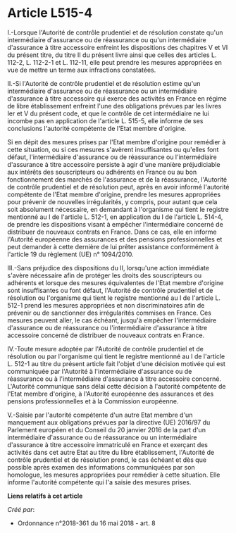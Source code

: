 # Article L515-4

I.-Lorsque l'Autorité de contrôle prudentiel et de résolution constate qu'un intermédiaire d'assurance ou de réassurance ou
qu'un intermédiaire d'assurance à titre accessoire enfreint les dispositions des chapitres V et VI du présent titre, du titre
II du présent livre ainsi que celles des articles L. 112-2, L. 112-2-1 et L. 112-11, elle peut prendre les mesures
appropriées en vue de mettre un terme aux infractions constatées.

II.-Si l'Autorité de contrôle prudentiel et de résolution estime qu'un intermédiaire d'assurance ou de réassurance ou un
intermédiaire d'assurance à titre accessoire qui exerce des activités en France en régime de libre établissement enfreint
l'une des obligations prévues par les livres Ier et V du présent code, et que le contrôle de cet intermédiaire ne lui incombe
pas en application de l'article L. 515-5, elle informe de ses conclusions l'autorité compétente de l'Etat membre d'origine.

Si en dépit des mesures prises par l'Etat membre d'origine pour remédier à cette situation, ou si ces mesures s'avèrent
insuffisantes ou qu'elles font défaut, l'intermédiaire d'assurance ou de réassurance ou l'intermédiaire d'assurance à titre
accessoire persiste à agir d'une manière préjudiciable aux intérêts des souscripteurs ou adhérents en France ou au bon
fonctionnement des marchés de l'assurance et de la réassurance, l'Autorité de contrôle prudentiel et de résolution peut,
après en avoir informé l'autorité compétente de l'Etat membre d'origine, prendre les mesures appropriées pour prévenir de
nouvelles irrégularités, y compris, pour autant que cela soit absolument nécessaire, en demandant à l'organisme qui tient le
registre mentionné au I de l'article L. 512-1, en application du I de l'article L. 514-4, de prendre les dispositions visant
à empêcher l'intermédiaire concerné de distribuer de nouveaux contrats en France. Dans ce cas, elle en informe l'Autorité
européenne des assurances et des pensions professionnelles et peut demander à cette dernière de lui prêter assistance
conformément à l'article 19 du règlement (UE) n° 1094/2010.

III.-Sans préjudice des dispositions du II, lorsqu'une action immédiate s'avère nécessaire afin de protéger les droits des
souscripteurs ou adhérents et lorsque des mesures équivalentes de l'Etat membre d'origine sont insuffisantes ou font défaut,
l'Autorité de contrôle prudentiel et de résolution ou l'organisme qui tient le registre mentionné au I de l'article L. 512-1
prend les mesures appropriées et non discriminatoires afin de prévenir ou de sanctionner des irrégularités commises en
France. Ces mesures peuvent aller, le cas échéant, jusqu'à empêcher l'intermédiaire d'assurance ou de réassurance ou
l'intermédiaire d'assurance à titre accessoire concerné de distribuer de nouveaux contrats en France.

IV.-Toute mesure adoptée par l'Autorité de contrôle prudentiel et de résolution ou par l'organisme qui tient le registre
mentionné au I de l'article L. 512-1 au titre du présent article fait l'objet d'une décision motivée qui est communiquée par
l'Autorité à l'intermédiaire d'assurance ou de réassurance ou à l'intermédiaire d'assurance à titre accessoire concerné.
L'Autorité communique sans délai cette décision à l'autorité compétente de l'Etat membre d'origine, à l'Autorité européenne
des assurances et des pensions professionnelles et à la Commission européenne.

V.-Saisie par l'autorité compétente d'un autre Etat membre d'un manquement aux obligations prévues par la directive (UE)
2016/97 du Parlement européen et du Conseil du 20 janvier 2016 de la part d'un intermédiaire d'assurance ou de réassurance ou
un intermédiaire d'assurance à titre accessoire immatriculé en France et exerçant des activités dans cet autre Etat au titre
du libre établissement, l'Autorité de contrôle prudentiel et de résolution prend, le cas échéant et dès que possible après
examen des informations communiquées par son homologue, les mesures appropriées pour remédier à cette situation. Elle informe
l'autorité compétente qui l'a saisie des mesures prises.

**Liens relatifs à cet article**

_Créé par_:

  - Ordonnance n°2018-361 du 16 mai 2018 - art. 8
